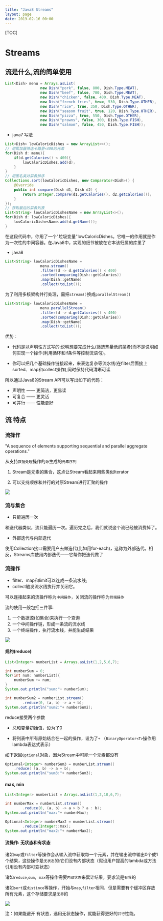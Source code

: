 ```yaml
---
title: "Java8 Streams"
layout: page
date: 2019-02-16 00:00
---
```


[TOC]

# Streams

## 流是什么,流的简单使用

```java
List<Dish> menu = Arrays.asList(
                new Dish("pork", false, 800, Dish.Type.MEAT),
                new Dish("beef", false, 700, Dish.Type.MEAT),
                new Dish("chicken", false, 400, Dish.Type.MEAT),
                new Dish("french fries", true, 530, Dish.Type.OTHER),
                new Dish("rice", true, 350, Dish.Type.OTHER),
                new Dish("season fruit", true, 120, Dish.Type.OTHER),
                new Dish("pizza", true, 550, Dish.Type.OTHER),
                new Dish("prawns", false, 300, Dish.Type.FISH),
                new Dish("salmon", false, 450, Dish.Type.FISH));
```

* java7 写法

```java
List<Dish> lowCaloricDishes = new ArrayList<>();
// 用累加器筛选卡路里<400的元素
for(Dish d: menu){
    if(d.getCalories() < 400){
        lowCaloricDishes.add(d);
    }
}
// 用匿名类对菜肴排序
Collections.sort(lowCaloricDishes, new Comparator<Dish>() {
    @Override
    public int compare(Dish d1, Dish d2) {
        return Integer.compare(d1.getCalories(), d2.getCalories());
    }
});
// 获取最后的菜肴列表
List<String> lowCaloricDishesName = new ArrayList<>();
for(Dish d: lowCaloricDishes){
    lowCaloricDishesName.add(d.getName());
}
```

在这段代码中，你用了一个"垃圾变量"lowCaloricDishes。它唯一的作用就是作为一次性的中间容器。在Java8中，实现的细节被放在它本该归属的库里了

* java8

```java
List<String> lowCaloricDishesName =
                menu.stream()
                .filter(d -> d.getCalories() < 400)
                .sorted(comparing(Dish::getCalories))
                .map(Dish::getName)
                .collect(toList());
```

为了利用多核架构并行处理，需把`stream()`换成`parallelStream()`

```java
List<String> lowCaloricDishesName =
                menu.parallelStream()
                .filter(d -> d.getCalories() < 400)
                .sorted(comparing(Dish::getCalories))
                .map(Dish::getName)
                .collect(toList());
```

优势：

* 代码是以声明性方式写的:说明想要完成什么(筛选热量低的菜肴)而不是说明如何实现一个操作(利用循环和if条件等控制流语句)。

* 你可以把几个基础操作链接起来，来表达复杂等流水线(在filter后面接上 sorted、map和collect操作),同时保持代码清晰可读

所以通过Java8的Stream API可以写出如下的代码：

* 声明性 —— 更简洁，更易读
* 可复合 —— 更灵活
* 可并行 —— 性能更好

## 流 特点

### 流操作

"A sequence of elements supporting sequential and parallel aggregate operations."

从支持`数据处理`操作的`源`生成的`元素序列`

1. Stream是元素的集合，这点让Stream看起来用些类似Iterator

2. 可以支持顺序和并行的对原Stream进行汇聚的操作

![](https://raw.githubusercontent.com/doctording/sword_at_offer/master/content/java8/imgs/streams.png)

### 流与集合

* 只能遍历一次

和迭代器类似，流只能遍历一次。遍历完之后，我们就说这个流已经被消费掉了。

* 外部迭代与内部迭代

使用Collection接口需要用户去做迭代(比如用for-each)，这称为外部迭代。相反，Streams库使用内部迭代——它帮你把迭代做了

### 流操作

* filter、map和limit可以连成一条流水线;
* collect触发流水线执行并关闭它。

可以连接起来的流操作称为`中间操作`，关闭流的操作称为`终端操作`

流的使用一般包括三件事:

1. 一个数据源(如集合)来执行一个查询
2. 一个中间操作链，形成一条流的流水线
3. 一个终端操作，执行流水线，并能生成结果

![](https://raw.githubusercontent.com/doctording/sword_at_offer/master/content/java8/imgs/stream_operate.png)

#### 规约(reduce)

```java
List<Integer> numberList = Arrays.asList(1,2,5,6,7);

int numberSum = 0;
for(int num: numberList){
    numberSum += num;
}
System.out.println("sum:"+ numberSum);

int numberSum2 = numberList.stream()
        .reduce(0, (a, b) -> a + b);
System.out.println("sum2:"+ numberSum2);
```

reduce接受两个参数

* 总和变量初始值，设为了0

* 将列表中所有原始结合在一起的操作，设为了`+` （`BinaryOperator<T>`操作用lambda表达式表示）

如下返回`Optional`对象，因为Stream中可能一个元素都没有

```java
Optional<Integer> numberSum3 = numberList.stream()
    .reduce( (a, b) -> a + b);
System.out.println("sum3:"+ numberSum3);
```

#### max, min

```java
List<Integer> numberList = Arrays.asList(1,2,10,6,7);

int numberMax = numberList.stream()
        .reduce(0, (a, b) -> a > b ? a : b);
System.out.println("max:"+ numberMax);

Optional<Integer> numberMax2 = numberList.stream()
        .reduce(Integer::max);
System.out.println("max2:"+ numberMax2);
```

#### 流操作: 无状态和有状态

诸如`map`或`filter`等操作会从输入流中获取每一个元素，并在输出流中输出0个或1个结果，这些操作是`无状态`的:它们没有内部状态（假设用户提高的lambda或方法引用没有内部可变状态）

诸如`reduce`,`sum`，`max`等操作需要`内部状态`来累计结果，要求流是`有界`的

诸如`sort`或`distince`等操作，开始与`map`,`filter`相同，但是需要有个缓冲区存放所有元素，这个存储要求是`无界`的

![](https://raw.githubusercontent.com/doctording/sword_at_offer/master/content/java8/imgs/stream_operate2.png)

注：如果能避开 有状态，选用无状态操作，就能获得更好的`并行`性能。
